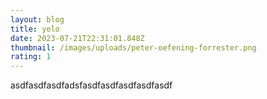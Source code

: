 ```yaml
---
layout: blog
title: yolo
date: 2023-07-21T22:31:01.848Z
thumbnail: /images/uploads/peter-oefening-forrester.png
rating: 1
---
```

a﻿sdfasdfasdfadsfasdfasdfasdfasdfasdf